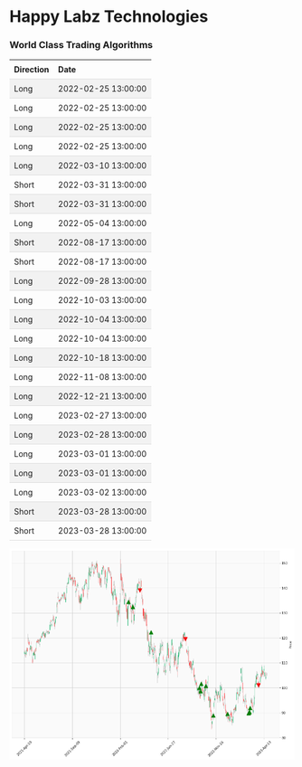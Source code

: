 
<style>
.hits {
            border-collapse: collapse;
            width: 100%;
        }
        .hits th, td {
            padding: 8px;
            text-align: left;
            border-bottom: 1px solid #ddd;
        }
        .hits tr:nth-child(even) {
            background-color: #f2f2f2;
        }
</style>
    
# Happy Labz Technologies

### World Class Trading Algorithms
    
<table class="hits">
    <tr>
        <th>Direction</th>
        <th>Date</th>
      </tr>
    <tr>
        <td>Long</td>
        <td>2022-02-25 13:00:00</td>
    </tr>
    <tr>
        <td>Long</td>
        <td>2022-02-25 13:00:00</td>
    </tr>
    <tr>
        <td>Long</td>
        <td>2022-02-25 13:00:00</td>
    </tr>
    <tr>
        <td>Long</td>
        <td>2022-02-25 13:00:00</td>
    </tr>
    <tr>
        <td>Long</td>
        <td>2022-03-10 13:00:00</td>
    </tr>
    <tr>
        <td>Short</td>
        <td>2022-03-31 13:00:00</td>
    </tr>
    <tr>
        <td>Short</td>
        <td>2022-03-31 13:00:00</td>
    </tr>
    <tr>
        <td>Long</td>
        <td>2022-05-04 13:00:00</td>
    </tr>
    <tr>
        <td>Short</td>
        <td>2022-08-17 13:00:00</td>
    </tr>
    <tr>
        <td>Short</td>
        <td>2022-08-17 13:00:00</td>
    </tr>
    <tr>
        <td>Long</td>
        <td>2022-09-28 13:00:00</td>
    </tr>
    <tr>
        <td>Long</td>
        <td>2022-10-03 13:00:00</td>
    </tr>
    <tr>
        <td>Long</td>
        <td>2022-10-04 13:00:00</td>
    </tr>
    <tr>
        <td>Long</td>
        <td>2022-10-04 13:00:00</td>
    </tr>
    <tr>
        <td>Long</td>
        <td>2022-10-18 13:00:00</td>
    </tr>
    <tr>
        <td>Long</td>
        <td>2022-11-08 13:00:00</td>
    </tr>
    <tr>
        <td>Long</td>
        <td>2022-12-21 13:00:00</td>
    </tr>
    <tr>
        <td>Long</td>
        <td>2023-02-27 13:00:00</td>
    </tr>
    <tr>
        <td>Long</td>
        <td>2023-02-28 13:00:00</td>
    </tr>
    <tr>
        <td>Long</td>
        <td>2023-03-01 13:00:00</td>
    </tr>
    <tr>
        <td>Long</td>
        <td>2023-03-01 13:00:00</td>
    </tr>
    <tr>
        <td>Long</td>
        <td>2023-03-02 13:00:00</td>
    </tr>
    <tr>
        <td>Short</td>
        <td>2023-03-28 13:00:00</td>
    </tr>
    <tr>
        <td>Short</td>
        <td>2023-03-28 13:00:00</td>
    </tr>
    
</table>

![Plot](charts/GOOGL.png)